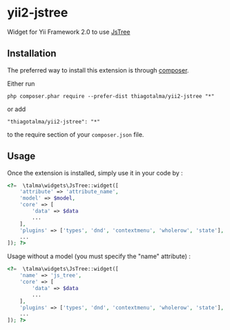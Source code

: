 yii2-jstree
===========
Widget for Yii Framework 2.0 to use [JsTree](http://www.jstree.com)

Installation
------------

The preferred way to install this extension is through [composer](http://getcomposer.org/download/).

Either run

```
php composer.phar require --prefer-dist thiagotalma/yii2-jstree "*"
```

or add

```
"thiagotalma/yii2-jstree": "*"
```

to the require section of your `composer.json` file.


Usage
-----

Once the extension is installed, simply use it in your code by :

```php
<?=  \talma\widgets\JsTree::widget([
    'attribute' => 'attribute_name',
    'model' => $model,
    'core' => [
        'data' => $data
        ...
    ],
    'plugins' => ['types', 'dnd', 'contextmenu', 'wholerow', 'state'],
    ...
]); ?>
```

Usage without a model (you must specify the "name" attribute) :

```php
<?=  \talma\widgets\JsTree::widget([
    'name' => 'js_tree',
    'core' => [
        'data' => $data
        ...
    ],
    'plugins' => ['types', 'dnd', 'contextmenu', 'wholerow', 'state'],
    ...
]); ?>
```
